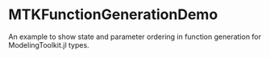 # MTKFunctionGenerationDemo
An example to show state and parameter ordering in function generation for ModelingToolkit.jl types.
